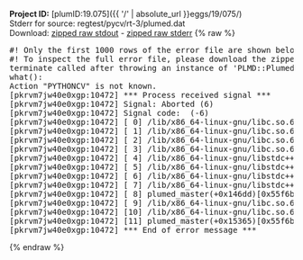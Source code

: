 **Project ID:** [plumID:19.075]({{ '/' | absolute_url }}eggs/19/075/)  
Stderr for source:  regtest/pycv/rt-3/plumed.dat   
Download: [zipped raw stdout](plumed.dat.plumed_master.stdout.txt.zip) - [zipped raw stderr](plumed.dat.plumed_master.stderr.txt.zip) 
{% raw %}
<pre>
#! Only the first 1000 rows of the error file are shown below
#! To inspect the full error file, please download the zipped raw stderr file above
terminate called after throwing an instance of 'PLMD::Plumed::Exception'
what():
Action "PYTHONCV" is not known.
[pkrvm7jw40e0xgp:10472] *** Process received signal ***
[pkrvm7jw40e0xgp:10472] Signal: Aborted (6)
[pkrvm7jw40e0xgp:10472] Signal code:  (-6)
[pkrvm7jw40e0xgp:10472] [ 0] /lib/x86_64-linux-gnu/libc.so.6(+0x45330)[0x7fdf12845330]
[pkrvm7jw40e0xgp:10472] [ 1] /lib/x86_64-linux-gnu/libc.so.6(pthread_kill+0x11c)[0x7fdf1289eb2c]
[pkrvm7jw40e0xgp:10472] [ 2] /lib/x86_64-linux-gnu/libc.so.6(gsignal+0x1e)[0x7fdf1284527e]
[pkrvm7jw40e0xgp:10472] [ 3] /lib/x86_64-linux-gnu/libc.so.6(abort+0xdf)[0x7fdf128288ff]
[pkrvm7jw40e0xgp:10472] [ 4] /lib/x86_64-linux-gnu/libstdc++.so.6(+0xa5ff5)[0x7fdf12ca5ff5]
[pkrvm7jw40e0xgp:10472] [ 5] /lib/x86_64-linux-gnu/libstdc++.so.6(+0xbb0da)[0x7fdf12cbb0da]
[pkrvm7jw40e0xgp:10472] [ 6] /lib/x86_64-linux-gnu/libstdc++.so.6(_ZSt10unexpectedv+0x0)[0x7fdf12ca5a55]
[pkrvm7jw40e0xgp:10472] [ 7] /lib/x86_64-linux-gnu/libstdc++.so.6(+0xa5a6f)[0x7fdf12ca5a6f]
[pkrvm7jw40e0xgp:10472] [ 8] plumed_master(+0x146dd)[0x55f6b34366dd]
[pkrvm7jw40e0xgp:10472] [ 9] /lib/x86_64-linux-gnu/libc.so.6(+0x2a1ca)[0x7fdf1282a1ca]
[pkrvm7jw40e0xgp:10472] [10] /lib/x86_64-linux-gnu/libc.so.6(__libc_start_main+0x8b)[0x7fdf1282a28b]
[pkrvm7jw40e0xgp:10472] [11] plumed_master(+0x15365)[0x55f6b3437365]
[pkrvm7jw40e0xgp:10472] *** End of error message ***
</pre>
{% endraw %}
